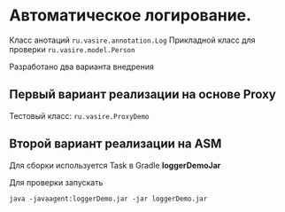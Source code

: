# **Автоматическое логирование.**

Класс анотаций `ru.vasire.annotation.Log`
Прикладной класс для проверки `ru.vasire.model.Person`

Разработано два варианта внедрения

## Первый вариант реализации на основе Proxy

Тестовый класс: `ru.vasire.ProxyDemo`

## Второй вариант реализации на ASM

Для сборки используется Task в Gradle **loggerDemoJar** 

Для проверки запускать 

`java -javaagent:loggerDemo.jar -jar loggerDemo.jar`

